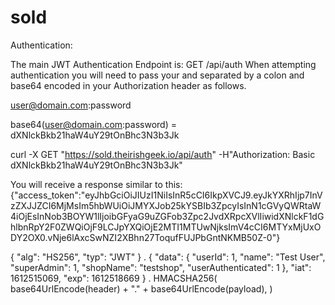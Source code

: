 # sold

Authentication:

The main JWT Authentication Endpoint is: GET /api/auth
When attempting authentication you will need to pass your <email> and <password>
separated by a colon and base64 encoded in your Authorization header as follows.

user@domain.com:password

base64(user@domain.com:password) = dXNlckBkb21haW4uY29tOnBhc3N3b3Jk

curl -X GET "https://sold.theirishgeek.io/api/auth" -H"Authorization: Basic dXNlckBkb21haW4uY29tOnBhc3N3b3Jk"

You will receive a response similar to this:
{"access_token":"eyJhbGciOiJIUzI1NiIsInR5cCI6IkpXVCJ9.eyJkYXRhIjp7InVzZXJJZCI6MjMsIm5hbWUiOiJMYXJob25kYSBIb3ZpcyIsInN1cGVyQWRtaW4iOjEsInNob3BOYW1lIjoibGFyaG9uZGFob3Zpc2JvdXRpcXVlIiwidXNlckF1dGhlbnRpY2F0ZWQiOjF9LCJpYXQiOjE2MTI1MTUwNjksImV4cCI6MTYxMjUxODY2OX0.vNje6lAxcSwNZI2XBhn27ToqufFUJPbGntNKMB50Z-0"}

{
  "alg": "HS256",
  "typ": "JWT"
}
.
{
  "data": {
    "userId": 1,
    "name": "Test User",
    "superAdmin": 1,
    "shopName": "testshop",
    "userAuthenticated": 1
  },
  "iat": 1612515069,
  "exp": 1612518669
}
.
HMACSHA256(
  base64UrlEncode(header) + "." +
  base64UrlEncode(payload),
  <secret>)
